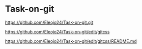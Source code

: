 # Task-on-git
https://github.com/Eleojo24/Task-on-git.git

https://github.com/Eleojo24/Task-on-git/edit/gitcss

https://github.com/Eleojo24/Task-on-git/edit/gitcss/README.md
